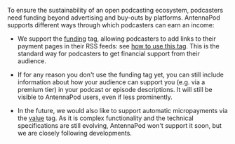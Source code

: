 To ensure the sustainability of an open podcasting ecosystem, podcasters need funding beyond advertising and buy-outs by platforms. AntennaPod supports different ways through which podcasters can earn an income:

* We support the [funding](https://podcasting2.org/docs/podcast-namespace/tags/funding) tag, allowing podcasters to add links to their payment pages in their RSS feeds: see [how to use this tag](https://podcasting2.org/docs/guides/how-to-use-the-funding-tag). This is the standard way for podcasters to get financial support from their audience.

* If for any reason you don't use the funding tag yet, you can still include information about how your audience can support you (e.g. via a premium tier) in your podcast or episode descriptions. It will still be visible to AntennaPod users, even if less prominently.

* In the future, we would also like to support automatic micropayments via the [value](https://podcasting2.org/docs/podcast-namespace/tags/value) tag. As it is complex functionality and the technical specifications are still evolving, AntennaPod won't support it soon, but we are closely following developments.
